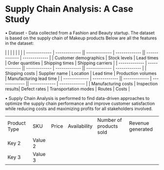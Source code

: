 # Supply Chain Analysis: A Case Study

• Dataset - Data collected from a Fashion and Beauty startup. The dataset is based on the supply chain of Makeup products Below are all the features in the dataset:

|   |  |  |  |  |  | 
| ------------- | ------------- || ------------- | ------------- || ------------- | ------------- |
| Customer demographics  | Stock levels | Lead times | Order quantities | Shipping times | Shipping carriers |
| ------------- | ------------- || ------------- | ------------- || ------------- | ------------- |
| Shipping costs  | Supplier name | Location | Lead time | Production volumes | Manufacturing lead time |
| ------------- | ------------- || ------------- | ------------- || ------------- | ------------- |
| Manufacturing costs | Inspection results| Defect rates | Transportation modes | Routes | Costs |

• Supply Chain Analysis is performed to find data-driven approaches to optimize the supply chain performance and improve customer satisfaction while reducing costs and maximizing profits for all stakeholders involved.

<table>
  <tr>
    <td>Product Type</td>
    <td>SKU</td>
    <td>Price</td>
    <td>Availability</td>
    <td>Number of products sold</td>
    <td>Revenue generated</td>
  </tr>
  <tr>
    <td>Key 2</td>
    <td>Value 2</td>
  </tr>
  <tr>
    <td>Key 3</td>
    <td>Value 3</td>
  </tr>
</table>
